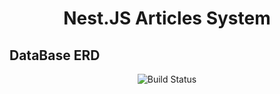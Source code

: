 <h1 align="center">Nest.JS Articles System</h1>

## DataBase ERD

<p align="center">
   <img src="https://user-images.githubusercontent.com/93389016/192382055-0594c362-3544-48e2-b65b-fb2746b56799.jpg" alt="Build Status">
</p>
